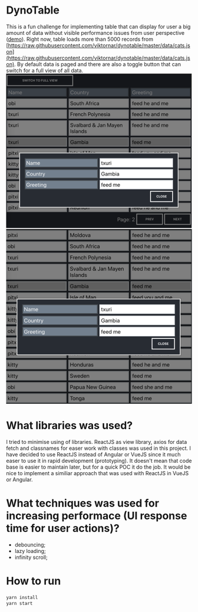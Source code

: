 # DynoTable
This is a fun challenge for implementing table that can display for user a big amount of data without visible performance issues from user perspective ([demo](https://viktornar.github.io/dynotable)). Right now, table loads more than 5000 records from  [https://raw.githubusercontent.com/viktornar/dynotable/master/data/cats.json](https://raw.githubusercontent.com/viktornar/dynotable/master/data/cats.json). By default data is paged and there are also a toggle button that can switch for a full view of all data.
![Paged view](https://raw.githubusercontent.com/viktornar/dynotable/master/data/paged.png) 
![Full view](https://raw.githubusercontent.com/viktornar/dynotable/master/data/full.png) 
# What libraries was used?
I tried to minimise using of libraries. ReactJS as view library, axios for data fetch and classnames for easer work with classes was used in this project.
I have decided to use ReactJS instead of Angular or VueJS since it much easer to use it in rapid development (prototyping). It doesn't mean that code base is easier to maintain later, but for a quick POC it do the job. It would be nice to implement a similiar approach that was used with ReactJS in VueJS or Angular.
# What techniques was used for increasing performace (UI response time for user actions)?
* debouncing;
* lazy loading;
* infinity scroll;
# How to run
```
yarn install
yarn start
```




